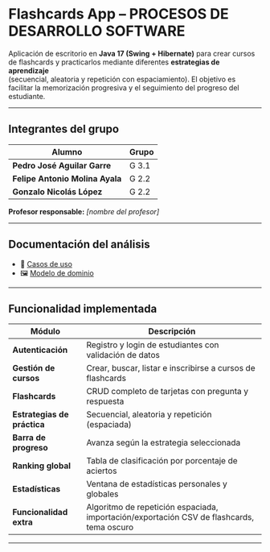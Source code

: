 # Flashcards App – PROCESOS DE DESARROLLO SOFTWARE

Aplicación de escritorio en **Java 17 (Swing + Hibernate)** para crear cursos de
flashcards y practicarlos mediante diferentes **estrategias de aprendizaje**  
(secuencial, aleatoria y repetición con espaciamiento). El objetivo es facilitar
la memorización progresiva y el seguimiento del progreso del estudiante.

---

## Integrantes del grupo

| Alumno | Grupo |
| ------ | ----- |
| **Pedro José Aguilar Garre** | G 3.1 |
| **Felipe Antonio Molina Ayala** | G 2.2 |
| **Gonzalo Nicolás López** | G 2.2 |

**Profesor responsable:** *[nombre del profesor]*

---

## Documentación del análisis

* 📄 [Casos de uso](docs/casos-de-uso.pdf)  
* 🖼️ [Modelo de dominio](docs/modelo-dominio.png)

---

## Funcionalidad implementada

| Módulo | Descripción |
| ------ | ----------- |
| **Autenticación** | Registro y login de estudiantes con validación de datos |
| **Gestión de cursos** | Crear, buscar, listar e inscribirse a cursos de flashcards |
| **Flashcards** | CRUD completo de tarjetas con pregunta y respuesta |
| **Estrategias de práctica** | Secuencial, aleatoria y repetición (espaciada) |
| **Barra de progreso** | Avanza según la estrategia seleccionada |
| **Ranking global** | Tabla de clasificación por porcentaje de aciertos |
| **Estadísticas** | Ventana de estadísticas personales y globales |
| **Funcionalidad extra** | Algoritmo de repetición espaciada, importación/exportación CSV de flashcards, tema oscuro |

---
